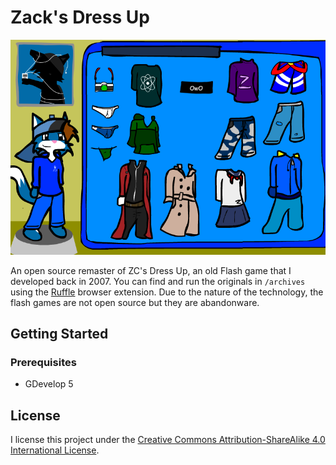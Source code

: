 # Zack's Dress Up

![Zack's Dress Up](./zcdressup.png)

An open source remaster of ZC's Dress Up, an old Flash game that I developed back in 2007. You can find and run the originals in ``/archives`` using the [Ruffle](https://ruffle.rs/) browser extension. Due to the nature of the technology, the flash games are not open source but they are abandonware.

## Getting Started

### Prerequisites

- GDevelop 5

## License

I license this project under the [Creative Commons Attribution-ShareAlike 4.0 International License](LICENSE).
